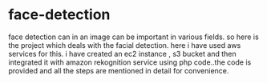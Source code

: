 # face-detection
face detection can in an image can be important in various fields.
so here is the project which deals with the facial detection. here i have used aws services for this.
i have created an ec2 instance , s3 bucket and then integrated it with amazon rekognition service using php code..the code is provided and all the steps are mentioned in detail for convenience.
